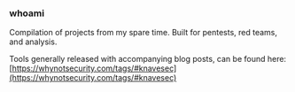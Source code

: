 ### whoami

Compilation of projects from my spare time. Built for pentests, red teams, and analysis. 

Tools generally released with accompanying blog posts, can be found here: [https://whynotsecurity.com/tags/#knavesec](https://whynotsecurity.com/tags/#knavesec)
